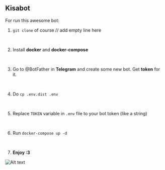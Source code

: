 ## Kisabot

For run this awesome bot:
1) `git clone` of course // add empty line here

<br>

2) Install **docker** and **docker-compose**

<br>

3) Go to @BotFather in **Telegram** and create some new bot. Get **token** for it.

<br>

4) Do `cp .env.dist .env`

<br>

5) Replace `TOKEN` variable in `.env` file to your bot token (like a string)

<br>

6) Run `docker-compose up -d` 

<br>

7) **Enjoy :3**

![Alt text](https://assets.digitalocean.com/articles/alligator/boo.svg "a title")


